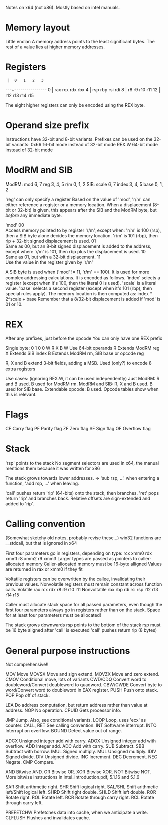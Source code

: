 
Notes on x64 (not x86). Mostly based on intel manuals.

# Memory layout
Little endian
A memory address points to the least significant bytes.
The rest of a value lies at higher memory addresses.

# Registers

     |  0   1   2   3
  ---+----------------
   0 | rax rcx rdx rbx
   4 | rsp rbp rsi rdi
   8 | r8  r9  r10 r11
  12 | r12 r13 r14 r15

The eight higher registers can only be encoded using the REX byte.

# Operand size prefix
Instructions have 32-bit and 8-bit variants.
Prefixes can be used on the 32-bit variants:
0x66    16-bit mode instead of 32-bit mode
REX.W   64-bit mode instead of 32-bit mode

# ModRM and SIB
ModRM:
    mod     6, 7
    reg     3, 4, 5
    r/m     0, 1, 2
SIB:
    scale   6, 7
    index   3, 4, 5
    base    0, 1, 2

'reg' can only specify a register
Based on the value of 'mod', 'r/m' can either reference a register or a memory location.
When a displacement (8-bit or 32-bit) is given, this appears after the SIB and the ModRM
byte, but _before_ any immediate byte.

 'mod'
  00   
        Access memory pointed to by register 'r/m', except when:
        'r/m' is 100 (rsp), then a SIB byte alone decides the memory location.
        'r/m' is 101 (rbp), then rip + 32-bit signed displacement is used.
  01   
        Same as 00, but an 8-bit signed displacement is added to the address, except when:
        'r/m' is 101, then rbp plus the displacement is used.
  10   
        Same as 01, but with a 32-bit displacement.
  11   
        Use the value in the register given by 'r/m'

A SIB byte is used when ('mod' != 11, 'r/m' == 100).
It is used for more complex addressing calculations.
It is encoded as follows.
    'index' selects a register (except when it's 100, then the literal 0 is used).
    'scale' is a literal value.
    'base' selects a second register (except when it's 101 (rbp), then special rules apply).
The memory location is then computed as:
    index * 2^scale + base
Remember that a 8/32-bit displacement is added if 'mod' is 01 or 10.

# REX
After any prefixes, just before the opcode
You can only have one REX prefix

Single byte:    0 1 0 0 W R X B
W   Use 64-bit operands
R   Extends ModRM reg
X   Extends SIB index
B   Extends ModRM rm, SIB base or opcode reg

R, X and B extend 3-bit fields, adding a MSB. Used (only?) to encode 8 extra registers

Use cases: (ignoring REX.W, it can be used independently)
Just ModRM:             R and B used. B used for ModRM rm.
ModRM and SIB:          R, X and B used. B used for SIB base.
Extendable opcode:      B used. Opcode tables show when this is relevant.

# Flags
CF  Carry flag
PF  Parity flag
ZF  Zero flag
SF  Sign flag
OF  Overflow flag

# Stack
'rsp' points to the stack
No segment selectors are used in x64, the manual mentions them because it was written for x86

The stack grows towards lower addresses.
=> 'sub rsp, ...' when entering a function, 'add rsp, ...' when leaving.

'call' pushes return 'rip' (64-bits) onto the stack, then branches.
'ret' pops return 'rip' and branches back.
Relative offsets are sign-extended and added to 'rip'.

# Calling convention
(Somewhat sketchy old notes, probably revise these...)
win32 functions are __stdcall, but that is ignored in x64

First four parameters go in registers, depending on type:
     rcx  xmm0
     rdx  xmm1
     r8   xmm2
     r9   xmm3
Larger types are passed as pointers to caller-allocated memory
Caller-allocated memory must be 16-byte alligned
Values are returned in rax or xmm0 if they fit

Voltatile registers can be overwritten by the callee, invalidating their previous
values. Nonvolatile registers must remain constant across function calls.
Volatile         rax rcx rdx  r8  r9 r10 r11
Nonvoltatile     rbx rbp rdi rsi rsp r12 r13 r14 r15

Caller must allocate stack space for all passed parameters, even though the first
four parameters always go in registers rather than on the stack. Space for at least
four parameters must be allocated!

The stack grows downwards
rsp points to the bottom of the stack
rsp must be 16 byte aligned after 'call' is executed
'call' pushes return rip (8 bytes)

# General purpose instructions
Not comprehensive!!

MOV         Move
MOVSX       Move and sign extend.
MOVZX       Move and zero extend.
CMOV        Conditional move, lots of variants
CWD/CDQ     Convert word to doubleword/Convert doubleword to quadword.
CBW/CWDE    Convert byte to word/Convert word to doubleword in EAX register.
PUSH        Push onto stack.
POP         Pop off of stack.

LEA         Do address computation, but return address rather than value at address.
NOP         No operation.
CPUID       Gets processor info.

JMP         Jump. Also, see conditional variants.
LOOP        Loop, uses 'ecx' as counter.
CALL, RET   See calling convention.
INT         Softwarre interrupt.
INTO        Interrupt on overflow.
BOUND       Detect value out of range.

ADCX        Unsigned integer add with carry.
ADOX        Unsigned integer add with overflow.
ADD         Integer add.
ADC         Add with carry.
SUB         Subtract.
SBB         Subtract with borrow.
IMUL        Signed multiply.
MUL         Unsigned multiply.
IDIV        Signed divide.
DIV         Unsigned divide.
INC         Increment.
DEC         Decrement.
NEG         Negate.
CMP         Compare.

AND         Bitwise AND.
OR          Bitwise OR.
XOR         Bitwise XOR.
NOT         Bitwise NOT.
More bitwise instructions in intel_introduction.pdf, 5.1.16 and 5.1.6

SAR         Shift arithmetic right.
SHR         Shift logical right.
SAL/SHL     Shift arithmetic left/Shift logical left.
SHRD        Shift right double.
SHLD        Shift left double.
ROR         Rotate right.
ROL         Rotate left.
RCR         Rotate through carry right.
RCL         Rotate through carry left.

PREFETCHW   Prefetches data into cache, when we anticipate a write.
CLFLUSH     Flushes and invalidates cache.
